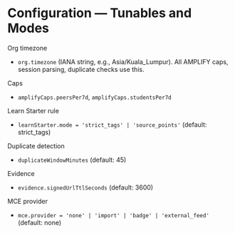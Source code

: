 # Configuration — Tunables and Modes

Org timezone

- `org.timezone` (IANA string, e.g., Asia/Kuala_Lumpur). All AMPLIFY caps, session parsing, duplicate checks use this.

Caps

- `amplifyCaps.peersPer7d`, `amplifyCaps.studentsPer7d`

Learn Starter rule

- `learnStarter.mode = 'strict_tags' | 'source_points'` (default: strict_tags)

Duplicate detection

- `duplicateWindowMinutes` (default: 45)

Evidence

- `evidence.signedUrlTtlSeconds` (default: 3600)

MCE provider

- `mce.provider = 'none' | 'import' | 'badge' | 'external_feed'` (default: none)


